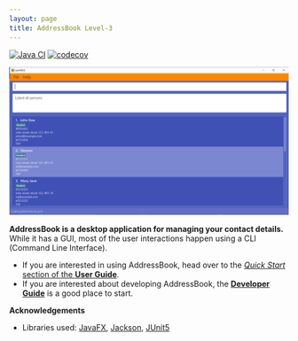 ```yaml
---
layout: page
title: AddressBook Level-3
---
```


[![Java CI](https://github.com/AY2122S2-CS2103T-W13-2/tp/actions/workflows/gradle.yml/badge.svg)](https://github.com/AY2122S2-CS2103T-W13-2/tp/actions/workflows/gradle.yml)
[![codecov](https://codecov.io/gh/AY2122S2-CS2103T-W13-2/tp/branch/master/graph/badge.svg?token=6C0U9C1K7K)](https://codecov.io/gh/AY2122S2-CS2103T-W13-2/tp)

![Ui](images/Ui.png)

**AddressBook is a desktop application for managing your contact details.** While it has a GUI, most of the user interactions happen using a CLI (Command Line Interface).

* If you are interested in using AddressBook, head over to the [_Quick Start_ section of the **User Guide**](UserGuide.html#quick-start).
* If you are interested about developing AddressBook, the [**Developer Guide**](DeveloperGuide.html) is a good place to start.


**Acknowledgements**

* Libraries used: [JavaFX](https://openjfx.io/), [Jackson](https://github.com/FasterXML/jackson), [JUnit5](https://github.com/junit-team/junit5)
